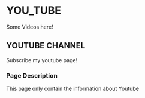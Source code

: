 # YOU_TUBE

Some Videos here!

## YOUTUBE CHANNEL

Subscribe my youtube page!

### Page Description

This page only contain the information about Youtube
